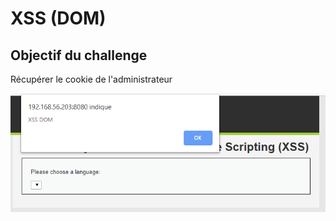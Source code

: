 # XSS \(DOM\)

## Objectif du challenge

Récupérer le cookie de l'administrateur

![](../../../../.gitbook/assets/6846c22e03aefdbf62ffb62f9609a0d1.png)



